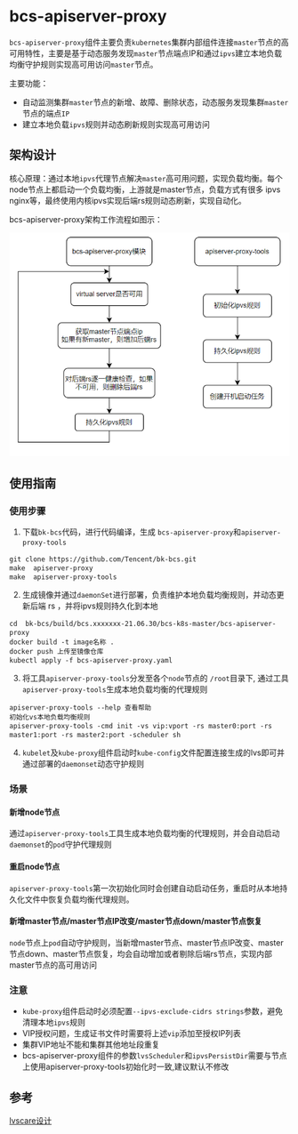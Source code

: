 # bcs-apiserver-proxy

`bcs-apiserver-proxy`组件主要负责`kubernetes`集群内部组件连接`master`节点的高可用特性，主要是基于动态服务发现`master`节点端点IP和通过`ipvs`建立本地负载均衡守护规则实现高可用访问`master`节点。

主要功能：

* 自动监测集群`master`节点的新增、故障、删除状态，动态服务发现集群`master`节点的端点`IP`
* 建立本地负载`ipvs`规则并动态刷新规则实现高可用访问

## 架构设计

核心原理：通过本地`ipvs`代理节点解决`master`高可用问题，实现负载均衡。每个node节点上都启动一个负载均衡，上游就是master节点，负载方式有很多 ipvs nginx等，最终使用内核ipvs实现后端rs规则动态刷新，实现自动化。

bcs-apiserver-proxy架构工作流程如图示：

![bcs-apiserver-proxy工作流程图](./img/bcs-apiserver-proxy-work-flow.png)


## 使用指南

### 使用步骤

1. 下载`bk-bcs`代码，进行代码编译，生成 `bcs-apiserver-proxy`和`apiserver-proxy-tools`

  ```
  git clone https://github.com/Tencent/bk-bcs.git
  make  apiserver-proxy
  make  apiserver-proxy-tools
  ```
   
2. 生成镜像并通过`daemonSet`进行部署，负责维护本地负载均衡规则，并动态更新后端 rs ，并将ipvs规则持久化到本地

```
cd  bk-bcs/build/bcs.xxxxxxx-21.06.30/bcs-k8s-master/bcs-apiserver-proxy
docker build -t image名称 .
docker push 上传至镜像仓库
kubectl apply -f bcs-apiserver-proxy.yaml
```

3. 将工具`apiserver-proxy-tools`分发至各个`node`节点的 `/root`目录下, 通过工具`apiserver-proxy-tools`生成本地负载均衡的代理规则
    
  ```
  apiserver-proxy-tools --help 查看帮助
  初始化vs本地负载均衡规则
  apiserver-proxy-tools -cmd init -vs vip:vport -rs master0:port -rs master1:port -rs master2:port -scheduler sh
  ```
     
4. `kubelet`及`kube-proxy`组件启动时`kube-config`文件配置连接生成的lvs即可并通过部署的`daemonset`动态守护规则

### 场景
####  新增node节点
通过`apiserver-proxy-tools`工具生成本地负载均衡的代理规则，并会自动启动`daemonset`的`pod`守护代理规则

####  重启node节点
`apiserver-proxy-tools`第一次初始化同时会创建自动启动任务，重启时从本地持久化文件中恢复负载均衡代理规则。

#### 新增master节点/master节点IP改变/master节点down/master节点恢复
`node`节点上`pod`自动守护规则，当新增master节点、master节点IP改变、master节点down、master节点恢复，均会自动增加或者剔除后端rs节点，实现内部master节点的高可用访问

### 注意
* `kube-proxy`组件启动时必须配置`--ipvs-exclude-cidrs strings`参数，避免清理本地`ipvs`规则
* VIP授权问题，生成证书文件时需要将上述`vip`添加至授权IP列表
* 集群VIP地址不能和集群其他地址段重复
* bcs-apiserver-proxy组件的参数`lvsScheduler`和`ipvsPersistDir`需要与节点上使用apiserver-proxy-tools初始化时一致,建议默认不修改

## 参考
   [lvscare设计](https://github.com/sealyun/lvscare) 
